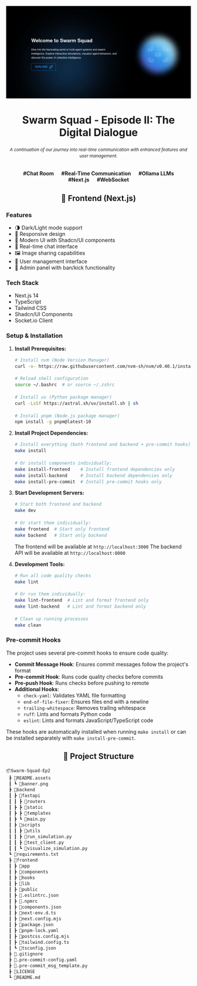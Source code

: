 <div align="center">
  <a href="https://github.com/Sang-Buster/Swarm-Squad"><img src="README.assets/banner.png?raw=true" /></a>
  <h1>Swarm Squad - Episode II: The Digital Dialogue</h1>
  <h6><small>A continuation of our journey into real-time communication with enhanced features and user management.</small></h6>
  <p><b>#Chat Room &emsp; #Real-Time Communication &emsp; #Ollama LLMs <br/>#Next.js &emsp; #WebSocket</b></p>
</div>

<div align="center">
  <h2>🎨 Frontend (Next.js)</h2>
</div>

### Features
- 🌗 Dark/Light mode support
- 📱 Responsive design
- 🎨 Modern UI with Shadcn/UI components
- 🔄 Real-time chat interface
- 🖼️ Image sharing capabilities
- 👥 User management interface
- 🚫 Admin panel with ban/kick functionality

### Tech Stack
- Next.js 14
- TypeScript
- Tailwind CSS
- Shadcn/UI Components
- Socket.io Client

### Setup & Installation

1. **Install Prerequisites:**
   ```bash
   # Install nvm (Node Version Manager)
   curl -o- https://raw.githubusercontent.com/nvm-sh/nvm/v0.40.1/install.sh | bash

   # Reload shell configuration
   source ~/.bashrc  # or source ~/.zshrc

   # Install uv (Python package manager)
   curl -LsSf https://astral.sh/uv/install.sh | sh

   # Install pnpm (Node.js package manager)
   npm install -g pnpm@latest-10
   ```

2. **Install Project Dependencies:**
   ```bash
   # Install everything (both frontend and backend + pre-commit hooks)
   make install

   # Or install components individually:
   make install-frontend    # Install frontend dependencies only
   make install-backend     # Install backend dependencies only
   make install-pre-commit  # Install pre-commit hooks only
   ```

3. **Start Development Servers:**
   ```bash
   # Start both frontend and backend
   make dev

   # Or start them individually:
   make frontend  # Start only frontend
   make backend   # Start only backend
   ```
   The frontend will be available at `http://localhost:3000`
   The backend API will be available at `http://localhost:8000`

4. **Development Tools:**
   ```bash
   # Run all code quality checks
   make lint

   # Or run them individually:
   make lint-frontend  # Lint and format frontend only
   make lint-backend   # Lint and format backend only

   # Clean up running processes
   make clean
   ```

### Pre-commit Hooks
The project uses several pre-commit hooks to ensure code quality:

- **Commit Message Hook**: Ensures commit messages follow the project's format
- **Pre-commit Hook**: Runs code quality checks before commits
- **Pre-push Hook**: Runs checks before pushing to remote
- **Additional Hooks**:
  - `check-yaml`: Validates YAML file formatting
  - `end-of-file-fixer`: Ensures files end with a newline
  - `trailing-whitespace`: Removes trailing whitespace
  - `ruff`: Lints and formats Python code
  - `eslint`: Lints and formats JavaScript/TypeScript code

These hooks are automatically installed when running `make install` or can be installed separately with `make install-pre-commit`.

<div align="center">
  <h2>📁 Project Structure</h2>
</div>

```
📦Swarm-Squad-Ep2
 ┣ 📂README.assets
 ┃ ┗ 📄banner.png
 ┣ 📂backend
 ┃ ┣ 📂fastapi
 ┃ ┃ ┣ 📂routers
 ┃ ┣ ┣ 📂static
 ┃ ┣ ┣ 📂templates
 ┃ ┣ ┗ 📄main.py
 ┃ ┣ 📂scripts
 ┃ ┃ ┣ 📂utils
 ┃ ┃ ┣ 📄run_simulation.py
 ┃ ┃ ┣ 📄test_client.py
 ┃ ┃ ┗ 📄visualize_simulation.py
 ┗ 📄requirements.txt
 ┣ 📂frontend
 ┃ ┣ 📂app
 ┃ ┣ 📂components
 ┃ ┣ 📂hooks
 ┃ ┣ 📂lib
 ┃ ┣ 📂public
 ┃ ┣ 📄.eslintrc.json
 ┃ ┣ 📄.npmrc
 ┃ ┣ 📄components.json
 ┃ ┣ 📄next-env.d.ts
 ┃ ┣ 📄next.config.mjs
 ┃ ┣ 📄package.json
 ┃ ┣ 📄pnpm-lock.yaml
 ┃ ┣ 📄postcss.config.mjs
 ┃ ┣ 📄tailwind.config.ts
 ┃ ┗ 📄tsconfig.json
 ┣ 📄.gitignore
 ┣ 📄.pre-commit-config.yaml
 ┣ 📄.pre-commit_msg_template.py
 ┣ 📄LICENSE
 ┗ 📄README.md
```
